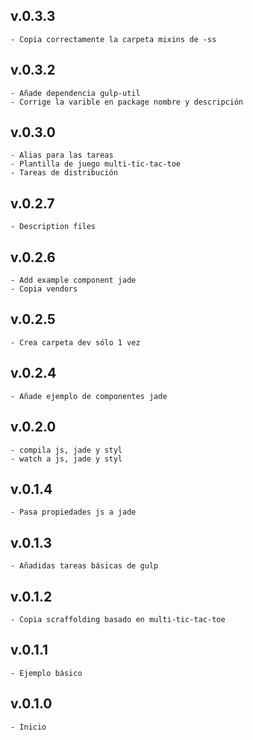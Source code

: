 ## v.0.3.3
    - Copia correctamente la carpeta mixins de -ss

## v.0.3.2
    - Añade dependencia gulp-util
    - Corrige la varible en package nombre y descripción

## v.0.3.0
    - Alias para las tareas
    - Plantilla de juego multi-tic-tac-toe
    - Tareas de distribución

## v.0.2.7
    - Description files

## v.0.2.6
    - Add example component jade
    - Copia vendors

## v.0.2.5
    - Crea carpeta dev sólo 1 vez

## v.0.2.4
    - Añade ejemplo de componentes jade

## v.0.2.0
    - compila js, jade y styl
    - watch a js, jade y styl

## v.0.1.4
    - Pasa propiedades js a jade

## v.0.1.3
    - Añadidas tareas básicas de gulp

## v.0.1.2
    - Copia scraffolding basado en multi-tic-tac-toe

## v.0.1.1
    - Ejemplo básico

## v.0.1.0
    - Inicio